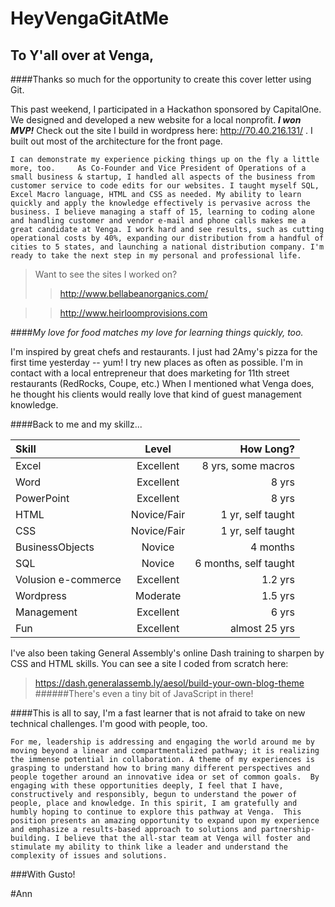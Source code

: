 HeyVengaGitAtMe
===============

## To Y'all over at Venga,

####Thanks so much for the opportunity to create this cover letter using Git. 

This past weekend, I participated in a Hackathon sponsored by CapitalOne. We designed and developed a new website for a local nonprofit. ***I won MVP!*** Check out the site I build in wordpress here: http://70.40.216.131/ . I built out most of the architecture for the front page.

```I can demonstrate my experience picking things up on the fly a little more, too. 	As Co-Founder and Vice President of Operations of a small business & startup, I handled all aspects of the business from customer service to code edits for our websites. I taught myself SQL, Excel Macro language, HTML and CSS as needed. My ability to learn quickly and apply the knowledge effectively is pervasive across the business. I believe managing a staff of 15, learning to coding alone and handling customer and vendor e-mail and phone calls makes me a great candidate at Venga. I work hard and see results, such as cutting operational costs by 40%, expanding our distribution from a handful of cities to 5 states, and launching a national distribution company. I'm ready to take the next step in my personal and professional life.``` 

>Want to see the sites I worked on?
>>http://www.bellabeanorganics.com/

>>http://www.heirloomprovisions.com

####*My love for food matches my love for learning things quickly, too.*

I'm inspired by great chefs and restaurants. I just had 2Amy's pizza for the first time yesterday -- yum! I try new places as often as possible. I'm in contact with a local entrepreneur that does marketing for 11th street restaurants (RedRocks, Coupe, etc.) When I mentioned what Venga does, he thought his clients would really love that kind of guest management knowledge.

####Back to me and my skillz...

| Skill  | Level  | How Long? |
| :------------ |:---------------:| -----:|
| Excel     | Excellent | 8 yrs, some macros |
| Word      | Excellent        |   8 yrs |
| PowerPoint | Excellent        |    8 yrs |
| HTML      | Novice/Fair       |   1 yr, self taught |
| CSS | Novice/Fair        |    1 yr, self taught |
| BusinessObjects      | Novice        |   4 months |
| SQL | Novice        |  6 months, self taught |
| Volusion e-commerce      | Excellent        |   1.2 yrs |
| Wordpress | Moderate        |    1.5 yrs |
| Management      | Excellent        |   6 yrs |
| Fun | Excellent        |    almost 25 yrs |

I've also been taking General Assembly's online Dash training to sharpen by CSS and HTML skills. You can see a site I coded from scratch here:
>https://dash.generalassemb.ly/aesol/build-your-own-blog-theme
######There's even a tiny bit of JavaScript in there!

####This is all to say, I'm a fast learner that is not afraid to take on new technical challenges. I'm good with people, too.

`For me, leadership is addressing and engaging the world around me by moving beyond a linear and compartmentalized pathway; it is realizing the immense potential in collaboration. A theme of my experiences is grasping to understand how to bring many different perspectives and people together around an innovative idea or set of common goals.  By engaging with these opportunities deeply, I feel that I have, constructively and responsibly, begun to understand the power of people, place and knowledge. In this spirit, I am gratefully and humbly hoping to continue to explore this pathway at Venga.  This position presents an amazing opportunity to expand upon my experience and emphasize a results-based approach to solutions and partnership-building. I believe that the all-star team at Venga will foster and stimulate my ability to think like a leader and understand the complexity of issues and solutions.`

###With Gusto!

#Ann
 
